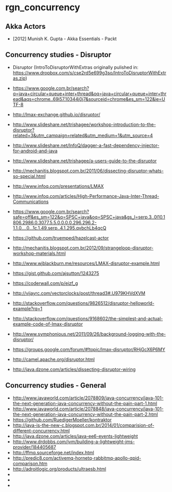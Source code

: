 rgn_concurrency
===============


Akka Actors
-----------

* [2012] Munish K. Gupta - Akka Essentials - Packt

Concurrency studies - Disruptor
-------------------------------

* Disruptor (IntroToDisruptorWithExtras originally pulished in: https://www.dropbox.com/s/cse2rd5e699g3so/IntroToDisruptorWithExtras.zip)

* https://www.google.com.br/search?q=java+circular+queue+inter+thread&oq=java+circular+queue+inter+thread&aqs=chrome..69i57.10344j0j7&sourceid=chrome&es_sm=122&ie=UTF-8
* http://lmax-exchange.github.io/disruptor/
* http://www.slideshare.net/trishagee/workshop-introduction-to-the-disruptor?related=3&utm_campaign=related&utm_medium=1&utm_source=4
* http://www.slideshare.net/InfoQ/dagger-a-fast-dependency-injector-for-android-and-java
* http://www.slideshare.net/trishagee/a-users-guide-to-the-disruptor
* http://mechanitis.blogspot.com.br/2011/06/dissecting-disruptor-whats-so-special.html
* http://www.infoq.com/presentations/LMAX
* http://www.infoq.com/articles/High-Performance-Java-Inter-Thread-Communications
* https://www.google.com.br/search?safe=off&es_sm=122&q=SPSC+java&oq=SPSC+java&gs_l=serp.3..0l10.1806.2986.0.3077.5.5.0.0.0.0.296.296.2-1.1.0....0...1c.1.49.serp..4.1.295.qvbchLb4qcQ
* https://github.com/truemped/hazelcast-actor
* http://mechanitis.blogspot.com.br/2012/09/strangeloop-disruptor-workshop-materials.html
* http://www.wjblackburn.me/resources/LMAX-disruptor-example.html
* https://gist.github.com/ajsutton/1243275
* https://coderwall.com/p/eizf_g
* http://vijayrc.com/vectorclocks/post/thread3#.U979KHVdXVM
* http://stackoverflow.com/questions/9826512/disruptor-helloworld-example?rq=1
* http://stackoverflow.com/questions/9168602/the-simplest-and-actual-example-code-of-lmax-disruptor
* http://www.symphonious.net/2011/09/26/background-logging-with-the-disruptor/
* https://groups.google.com/forum/#!topic/lmax-disruptor/RHjGcX6P6MY
* http://camel.apache.org/disruptor.html
* http://java.dzone.com/articles/dissecting-disruptor-wiring


Concurrency studies - General
-----------------------------

* http://www.javaworld.com/article/2078809/java-concurrency/java-101-the-next-generation-java-concurrency-without-the-pain-part-1.html
* http://www.javaworld.com/article/2078848/java-concurrency/java-101-the-next-generation-java-concurrency-without-the-pain-part-2.html
* https://github.com/RuedigerMoeller/kontraktor
* http://java-is-the-new-c.blogspot.com.br/2014/01/comparision-of-different-concurrency.html
* http://java.dzone.com/articles/java-ee6-events-lightweight
* http://www.drdobbs.com/jvm/building-a-lightweight-jms-provider/184405687
* http://ffmq.sourceforge.net/index.html
* http://predic8.com/activemq-hornetq-rabbitmq-apollo-qpid-comparison.htm
* http://adroitlogic.org/products/ultraesb.html
* 
* 
* 

